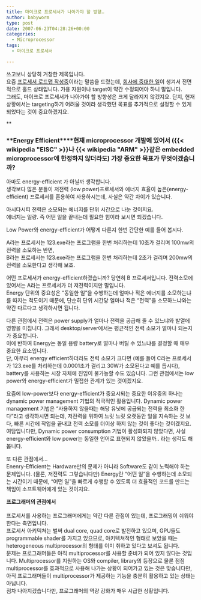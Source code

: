 ```yaml
---
title: 마이크로 프로세서가 나아가야 할 방향…
author: babyworm
type: post
date: 2007-06-23T04:28:26+00:00
categories:
  - Microprocessor
tags:
  - 마이크로 프로세서

---
```

쓰고보니 상당히 거창한 제목입니다.<br>
요즘 <A href="http://babyworm.net/tatter/179" target=_blank>프로세서 로드맵 작성중</A>이라는 말씀을 드렸는데, <A href="http://babyworm.net/tatter/180" target=_blank>회사에 중대한 일</A>이 생겨서 전면적으로 홀드 상태입니다. 가용 자원이나 target이 약간 수정되어야 하니 말입니다.<br>
그래도, 마이크로 프로세서가 나아가야 할 방향성은 크게 달라지지 않겠지요. 단지, 현재 상황에서는 targeting하기 어려울 것이라 생각했던 목표를 추가적으로 설정할 수 있게 되었다는 것이 중요하겠지요.

**<br>

### ****<FONT size=3>Energy Efficient**</H7>**</FONT>**현재 microprocessor 개발에 있어서 ({{< wikipedia "EISC" >}}나 {{< wikipedia "ARM" >}}같은 embedded microprocessor에 한정하지 않더라도) 가장 중요한 목표가 무엇이겠습니까?

아마도 energy-efficient 가 아닐까 생각합니다.<br>
생각보다 많은 분들이 저전력 (low power)프로세서와 에너지 효율이 높은(energy-efficient) 프로세서를 혼용하여 사용하시는데, 사실은 약간 차이가 있습니다. 

아시다시피 전력은 소모되는 에너지를 단위 시간으로 나눈 것이지요.<br>
에너지는 일량. 즉 어떤 일을 끝내는데 필요한 힘이라 보시면 되겠습니다. 

Low Power와 energy-efficient가 어떻게 다른지 한번 간단한 예를 들어 봅시다. 

A라는 프로세서는 123.exe라는 프로그램을 한번 처리하는데 10초가 걸리며 100mw의 전력을 소모하는 반면,<br>
B라는 프로세서는 123.exe라는 프로그램을 한번 처리하는데 2초가 걸리며 200mw의 전력을 소모한다고 생각해 보죠.

어떤 프로세서가 energy-efficient하겠습니까? 당연히 B 프로세서입니다. 전력소모에 있어서는 A라는 프로세서가 더 저전력이지만 말입니다.<br>
Energy 단위의 중요성은 “동일한 일”을 수행하는데 얼마나 적은 에너지를 소모하는냐를 따지는 척도이기 때문에, 단순히 단위 시간당 얼마나 적은 “전력”을 소모하느냐와는 약간 다르다고 생각하시면 됩니다. 

다른 관점에서 전력은 power supply가 얼마나 전력을 공급해 줄 수 있느냐와 발열에 영향을 미칩니다. 그래서 desktop/server에서는 평균적인 전력 소모가 얼마나 되는지가 중요합니다.<br>
이에 반하여 Energy는 동일 용량 battery로 얼마나 버틸 수 있느냐를 결정할 때 매우 중요한 요소입니다.<br>
단, 아무리 energy efficient하더라도 전력 소모가 크다면 (예를 들어 C라는 프로세서가 123.exe를 처리하는데 0.0001초가 걸리고 30W가 소모된다고 예를 듭시다), battery를 사용하는 시장 자체에 진입이 불가능할 수도 있습니다. 그런 관점에서는 low power와 energy-efficient가 밀접한 관계가 있는 것이겠지요. 

요즘에 low-power보다 energy-efficient가 중요시되는 중요한 이유중의 하나는 dynamic power management 기법의 적극적인 활용입니다. Dynamic power management 기법은 “사용하지 않을때는 해당 유닛에 공급되는 전력을 최소화 한다”라고 생각하시면 되는데, 저전력을 위하여 느릿 느릿 오랫동안 일을 지속하는 것 보다, 빠른 시간에 작업을 끝내고 전력 소모를 더이상 하지 않는 것이 좋다는 것이겠지요.<br>
여담입니다만, Dynamic power consumption 기법이 활성화되지 않았다면, 사실 energy-efficient와 low power는 동일한 언어로 표현되지 않았을까.. 라는 생각도 해봅니다. 

또 다른 관점에서…<br>
Enenry-Efficient는 Hardware만의 문제가 아니라 Software도 같이 노력해야 하는 문제입니다. (물론, 저전력도 그렇습니다만) Energy란 “어떤 일”을 수행하는데 소모되는 시간이기 때문에, “어떤 일”을 빠르게 수행할 수 있도록 더 효율적인 코드를 만드는 책임이 소프트웨어에게 있는 것이지요. 

**프로그래머의 관점에서**<br>
<br>
프로세서를 사용하는 프로그래머에게는 약간 다른 관점이 있는데, 프로그래밍이 쉬워야 한다는 측면입니다.<br>
프로세서 아키텍쳐는 벌써 dual core, quad core로 발전하고 있으며, GPU들도 programmable shader를 가지고 있으므로, 아키텍쳐적인 형태로 보았을 때는 heterogeneous multiprocessor의 형태를 이미 취하고 있다고 보셔도 됩니다.<br>
문제는 프로그래머들은 아직 multiprocessor를 사용할 준비가 되어 있지 않다는 것입니다. Multiprocessor를 지원하는 OS와 compiler, library의 등장으로 물론 점점 multiprocessor를 효과적으로 사용해 나가는 상황이 되어가고 있는 것은 맞습니다만, 아직 프로그래머들이 multiprocessor가 제공하는 기능을 충분히 활용하고 있는 상태는 아닙니다.  <br>
점차 나아지겠습니다만, 프로그래머의 역량 강화가 매우 시급한 상황입니다.
